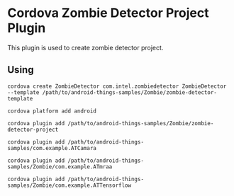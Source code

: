 # Cordova Zombie Detector Project Plugin

This plugin is used to create zombie detector project.

## Using

```
cordova create ZombieDetector com.intel.zombiedetector ZombieDetector --template /path/to/android-things-samples/Zombie/zombie-detector-template
```

```
cordova platform add android
```

```
cordova plugin add /path/to/android-things-samples/Zombie/zombie-detector-project
```

```
cordova plugin add /path/to/android-things-samples/com.example.ATCamara
```

```
cordova plugin add /path/to/android-things-samples/Zombie/com.example.ATmraa
```

```
cordova plugin add /path/to/android-things-samples/Zombie/com.example.ATTensorflow
```
